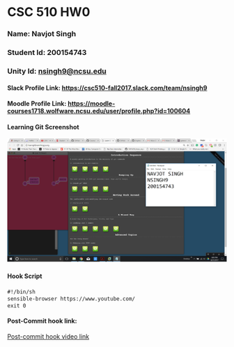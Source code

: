 # CSC 510 HW0

### Name: Navjot Singh
### Student Id: 200154743
### Unity Id: nsingh9@ncsu.edu

#### Slack Profile Link: https://csc510-fall2017.slack.com/team/nsingh9
#### Moodle Profile Link: https://moodle-courses1718.wolfware.ncsu.edu/user/profile.php?id=100604

#### Learning Git Screenshot
![img](Git.png)

#### Hook Script
```shell
#!/bin/sh
sensible-browser https://www.youtube.com/
exit 0
```

#### Post-Commit hook link:
[Post-commit hook video link](https://www.youtube.com/watch?v=_CRtaFXDtZg)  
